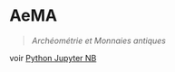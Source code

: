 # AeMA
> *Archéométrie et Monnaies antiques*

voir [Python Jupyter NB](https://colab.research.google.com/drive/1xH7RvF7twkcZtfZs__BVHoFTccO5hc8i)